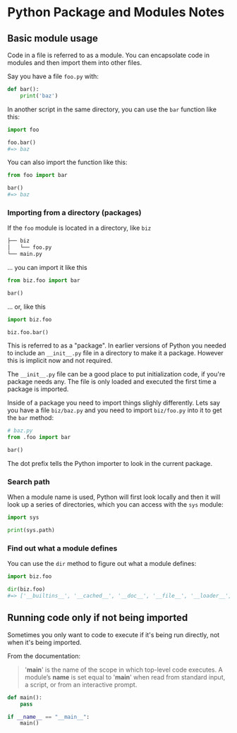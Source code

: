 # Python Package and Modules Notes

## Basic module usage

Code in a file is referred to as a module.  You can encapsolate code in modules and then import them into other files.

Say you have a file `foo.py` with:

```python
def bar():
    print('baz')
```

In another script in the same directory, you can use the `bar` function like this:

```python
import foo

foo.bar()
#=> baz
```

You can also import the function like this:

```python
from foo import bar

bar()
#=> baz
```

### Importing from a directory (packages)

If the `foo` module is located in a directory, like `biz`

```bash
├── biz
│   └── foo.py
└── main.py
```

... you can import it like this

```python
from biz.foo import bar

bar()
```

... or, like this

```python
import biz.foo

biz.foo.bar()
```

This is referred to as a "package".  In earlier versions of Python you needed to include an `__init__.py` file in a directory to make it a package.  However this is implicit now and not required.

The `__init__.py` file can be a good place to put initialization code, if you're package needs any.  The file is only loaded and executed the first time a package is imported.

Inside of a package you need to import things slighly differently.  Lets say you have a file `biz/baz.py` and you need to import `biz/foo.py` into it to get the `bar` method:

```python
# baz.py
from .foo import bar

bar()
```

The dot prefix tells the Python importer to look in the current package.

### Search path

When a module name is used, Python will first look locally and then it will look up a series of directories, which you can access with the `sys` module:

```python
import sys

print(sys.path)
```

### Find out what a module defines

You can use the `dir` method to figure out what a module defines:

```python
import biz.foo

dir(biz.foo)
#=> ['__builtins__', '__cached__', '__doc__', '__file__', '__loader__', '__name__', '__package__', '__spec__', 'bar']
```

## Running code only if not being imported

Sometimes you only want to code to execute if it's being run directly, not when it's being imported.

From the documentation:

> '__main__' is the name of the scope in which top-level code executes. A module’s __name__ is set equal to '__main__' when read from standard input, a script, or from an interactive prompt.

```python
def main():
    pass

if __name__ == "__main__":
    main()
```


